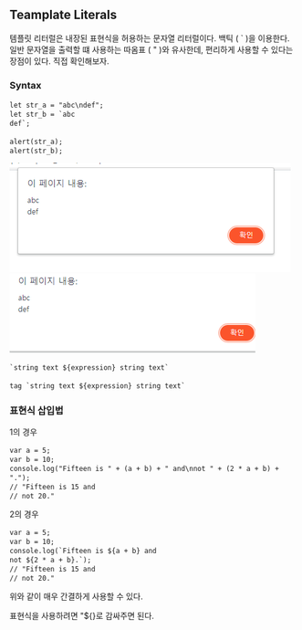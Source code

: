 ## Teamplate Literals

템플릿 리터럴은 내장된 표현식을 허용하는 문자열 리터럴이다. 백틱 ( ` )을 이용한다. 일반 문자열을 출력할 떄 사용하는 따옴표 ( " )와 유사한데, 편리하게 사용할 수 있다는 장점이 있다. 직접 확인해보자.

### Syntax


    let str_a = "abc\ndef";
    let str_b = `abc
    def`;

    alert(str_a);
    alert(str_b);


![](./img/1.PNG)
![](./img/2.PNG)


    `string text ${expression} string text`

    tag `string text ${expression} string text`


### 표현식 삽입법

1의 경우

    var a = 5;
    var b = 10;
    console.log("Fifteen is " + (a + b) + " and\nnot " + (2 * a + b) + ".");
    // "Fifteen is 15 and
    // not 20."

2의 경우

    var a = 5;
    var b = 10;
    console.log(`Fifteen is ${a + b} and
    not ${2 * a + b}.`);
    // "Fifteen is 15 and
    // not 20."

위와 같이 매우 간결하게 사용할 수 있다.

표현식을 사용하려면 "${}로 감싸주면 된다.